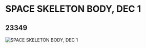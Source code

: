 # SPACE SKELETON BODY, DEC 1
## 23349
![SPACE SKELETON BODY, DEC 1](https://lc-www-live-s.legocdn.com/media/bricks/5/2/4142448.jpg)